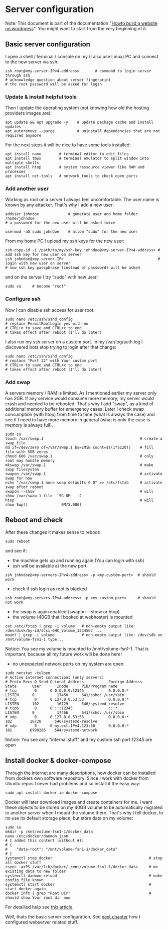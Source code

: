 # Server configuration

Note: This document is part of the documentation "[Howto build a website on wordpress](./README.md)".
You might want to start from the very beginning of it.

## Basic server configuration

I open a shell / terminal / console on my (I also use Linux) PC and connect to the new server via ssh:

```shell
ssh root@<my-server-IPv4-address>       # command to login server through ssh
# acknowledge question about server fingerprint
# the root password will be asked for login
```

### Update & install helpful tools

Then I update the operating system (not knowing how old the hosting providers images are):

```shell
apt update && apt upgrade -y    # update package cache and install updates
apt autoremove --purge          # uninstall dependencies that are not required anymore
```

For the next steps it will be nice to have some tools installed:

```shell
apt install nano        # terminal editor to edit files
apt install tmux        # terminal emulator to split window into multiple shells
apt install htop        # system ressource viewer like RAM and processes
apt install net-tools   # network tools to check open ports
```

### Add another user

Working as root on a server I always feel uncomfortable. The user name is known by any attacker. That's why I add a new user:

```shell
adduser johndoe             # generate user and home folder /home/johndoe
# a password for the new user will be asked twice

usermod -aG sudo johndoe    # allow "sudo" for the new user
```

From my home PC I upload my ssh keys for the new user:

```shell
ssh-copy-id -i /path/to/my/ssh-key johndoe@<my-server-IPv4-address> # add ssh key for new user on server
ssh johndoe@<my-server-IP>                                          # login with new user on server
# now ssh key passphrase (instead of password) will be asked
```                                         

and on the server I try "sudo" with new user:

```shell
sudo su     # become "root"
```

### Configure ssh

Now I can disable ssh access for user root:

```shell
sudo nano /etc/ssh/sshd_config
# replace PermitRootLogin yes with no
# CTRL+o to save and CTRL+x to end
# takes effect after reboot (I'll do later)
```

I also run my ssh server on a custom port. In my /var/log/auth.log I discovered bots stop trying to login after that change:

```shell
sudo nano /etc/ssh/sshd_config
# replace "Port 22" with Your custom port
# CTRL+o to save and CTRL+x to end
# takes effect after reboot (I'll do later)
```

### Add swap

A servers memory / RAM is limited. As I mentioned earlier my server only has 2GB. If any service would consume more memory, my server would crash and needed to be rebooted. That's why I add "swap", as a kind of additional memory buffer for emergency cases. Later I check swap consumption (with htop) from time to time (what is always the case) and see if I need to have more memory in general (what is only the case is memory is always full).

```shell
sudo su
touch /var/swap.1                                           # create a swap file
dd if=/dev/zero of=/var/swap.1 bs=1MiB count=$((1*5120))    # fill file with 5GB zeros
chmod 600 /var/swap.1                                       # only root may handle memory
mkswap /var/swap.1                                          # make swap filesystem
swapon /var/swap.1                                          # activate swap for now
echo "/var/swap.1 none swap defaults 0 0" >> /etc/fstab     # activate swap after reboot
swapon --show                                               # will show /var/swap.1 file   5G 0M   -2
htop                                                        # will show Swp[|               0M/5.00G]
```

## Reboot and check

After these changes it makes sense to reboot:

```shell
sudo reboot
```

and see if:

- the machine gets up and running again (You can login with ssh)
- ssh will be available at the new port

```shell
ssh johndoe@<my-servers-IPv4-address> -p <my-custom-port>  # should work
```

- check if ssh login as root is blocked

```shell
ssh root@<my-servers-IPv4-address> -p <my-custom-port>     # should not work
```

- the swap is again enabled (swapon --show or htop)
- the volume (40GB that I booked at webhoster) is mounted

```shell
cat /etc/fstab | grep -i volume   # non-empty output like: /dev/disk/by-id/scsi-0HC_Volume_1234567 ...
mount | grep -i volume            # non-empty output like: /dev/sdb on /mnt/volume-fsn1-1 type...
```
Notice: You see my volume is mounted to /mnt/volume-fsn1-1. That is important, because all my future work will be done here!

- no unexpected network ports on my system are open:

```shell
sudo netstat -tulpen
# Active Internet connections (only servers)
# Proto Recv-Q Send-Q Local Address           Foreign Address         State       User       Inode      PID/Program name    
# tcp        0      0 0.0.0.0:12345           0.0.0.0:*               LISTEN      0          17450      641/sshd: /usr/sbin
# tcp        0      0 127.0.0.53:53           0.0.0.0:*               LISTEN      102        16729      546/systemd-resolve
# tcp6       0      0 :::12345                :::*                    LISTEN      0          17466      641/sshd: /usr/sbin 
# udp        0      0 127.0.0.53:53           0.0.0.0:*                           102        16728      546/systemd-resolve 
# udp        0      0 my.ext.IPv4.123:68      0.0.0.0:*                           101        6990286    544/systemd-network
```
Notice: You see only "internal stuff" and my custom ssh port 12345 are open


## Install docker & docker-compose

Through the internet are many descriptions, how docker can be installed from dockers own software repository. Since I work with docker from Ubuntu repos I never had problems and so install it the easy way:

```shell
sudo apt install docker.io docker-compose
```

Docker will later download images and create containers for me. I want these objects to be stored on my 40GB volume to be automatically migrated to another server when I mount the volume there. That's why I tell docker, to no use its default storage place, but store data on my volume:

```shell
sudo su
mkdir -p /mnt/volume-fsn1-1/docker_data
nano /etc/docker/daemon.json
# I added this content (without #):
# {
#    "data-root": "/mnt/volume-fsn1-1/docker_data"
# }
systemctl stop docker                                           # stop all docker stuff
rsync -axPS /var/lib/docker/ /mnt/volume-fsn1-1/docker_data     # mv existing data to new folder
systemctl daemon-reload                                         # make config file known
systemctl start docker                                          # start docker again
docker info | grep "Root Dir"                                   # should show Your root dir now
```

For detailled help see [this article](https://stackoverflow.com/questions/55344896/attempt-to-change-docker-data-root-fails-why).


Well, thats the basic server configuration. See [next chapter](./webserver_configuration.md) how I configured webserver related stuff.
